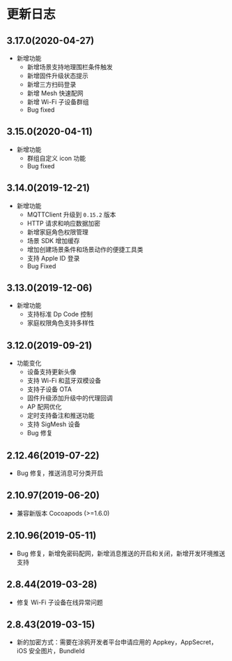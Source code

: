 # 更新日志

## 3.17.0(2020-04-27)

- 新增功能
  - 新增场景支持地理围栏条件触发
  - 新增固件升级状态提示
  - 新增三方扫码登录
  - 新增 Mesh 快速配网
  - 新增 Wi-Fi 子设备群组
  - Bug fixed

## 3.15.0(2020-04-11)

- 新增功能
  - 群组自定义 icon 功能
  - Bug fixed

## 3.14.0(2019-12-21)

- 新增功能
  - MQTTClient 升级到 `0.15.2` 版本
  - HTTP 请求和响应数据加密
  - 新增家庭角色权限管理
  - 场景 SDK 增加缓存
  - 增加创建场景条件和场景动作的便捷工具类
  - 支持 Apple ID 登录
  - Bug Fixed

## 3.13.0(2019-12-06)

- 新增功能
  - 支持标准 Dp Code 控制
  - 家庭权限角色支持多样性

## 3.12.0(2019-09-21)

- 功能变化
  - 设备支持更新头像
  - 支持 Wi-Fi 和蓝牙双模设备
  - 支持子设备 OTA
  - 固件升级添加升级中的代理回调
  - AP 配网优化
  - 定时支持备注和推送功能
  - 支持 SigMesh 设备
  - Bug 修复

## 2.12.46(2019-07-22)

- Bug 修复，推送消息可分类开启

## 2.10.97(2019-06-20)

- 兼容新版本 Cocoapods (>=1.6.0)

## 2.10.96(2019-05-11)

- Bug 修复，新增免密码配网，新增消息推送的开启和关闭，新增开发环境推送支持

## 2.8.44(2019-03-28)

- 修复 Wi-Fi 子设备在线异常问题

## 2.8.43(2019-03-15)

- 新的加密方式：需要在涂鸦开发者平台申请应用的 Appkey，AppSecret，iOS 安全图片，BundleId

